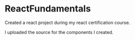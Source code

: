 # ReactFundamentals
Created a react project during my react certification course.

I uploaded the source for the components I created.
